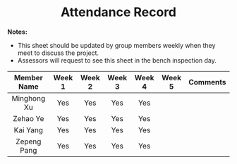 <h1 align="center">
  Attendance Record
</h1>

**Notes:**
- This sheet should be updated by group members weekly when they meet to discuss the project.
- Assessors will request to see this sheet in the bench inspection day.

| Member Name | Week 1 | Week 2 | Week 3 | Week 4 | Week 5 | Comments
|     :-:     |  :--:  |  :--:  |  :--:  |  :--:  |  :--:  |:-
| Minghong Xu |  Yes   |  Yes   |  Yes   |  Yes   |        |
| Zehao Ye    |  Yes   |  Yes   |  Yes   |  Yes   |        |
| Kai Yang    |  Yes   |  Yes   |  Yes   |  Yes   |        |
| Zepeng Pang |  Yes   |  Yes   |  Yes   |  Yes   |        |

